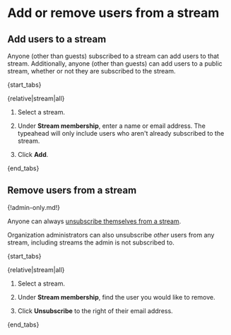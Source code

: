 # Add or remove users from a stream

## Add users to a stream

Anyone (other than guests) subscribed to a stream can add users to that
stream. Additionally, anyone (other than guests) can add users to a public
stream, whether or not they are subscribed to the stream.

{start_tabs}

{relative|stream|all}

1. Select a stream.

1. Under **Stream membership**, enter a name or email address. The typeahead
   will only include users who aren't already subscribed to the stream.

1. Click **Add**.

{end_tabs}

## Remove users from a stream

{!admin-only.md!}

Anyone can always [unsubscribe themselves from a stream](/help/unsubscribe-from-a-stream).

Organization administrators can also unsubscribe *other* users from any stream,
including streams the admin is not subscribed to.

{start_tabs}

{relative|stream|all}

1. Select a stream.

1. Under **Stream membership**, find the user you would like to remove.

1. Click **Unsubscribe** to the right of their email address.

{end_tabs}
